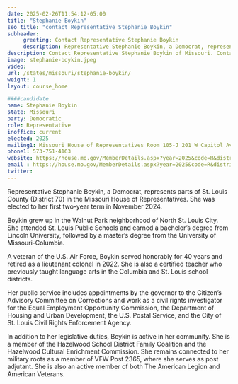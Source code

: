 ```yaml
---
date: 2025-02-26T11:54:12-05:00
title: "Stephanie Boykin"
seo_title: "contact Representative Stephanie Boykin"
subheader:
     greeting: Contact Representative Stephanie Boykin
     description: Representative Stephanie Boykin, a Democrat, represents parts of St. Louis County (District 70) in the Missouri House of Representatives. She was elected to her first two-year term in November 2024.
description: Contact Representative Stephanie Boykin of Missouri. Contact information for Stephanie Boykin includes email address, phone number, and mailing address.
image: stephanie-boykin.jpeg
video:
url: /states/missouri/stephanie-boykin/
weight: 1
layout: course_home

####candidate
name: Stephanie Boykin
state: Missouri
party: Democratic
role: Representative
inoffice: current
elected: 2025
mailing1: Missouri House of Representatives Room 105-J 201 W Capitol Ave Jefferson City, MO 65101
phone1: 573-751-4163
website: https://house.mo.gov/MemberDetails.aspx?year=2025&code=R&district=070/
email : https://house.mo.gov/MemberDetails.aspx?year=2025&code=R&district=070/
twitter: 
---
```

Representative Stephanie Boykin, a Democrat, represents parts of St. Louis County (District 70) in the Missouri House of Representatives. She was elected to her first two-year term in November 2024.

Boykin grew up in the Walnut Park neighborhood of North St. Louis City. She attended St. Louis Public Schools and earned a bachelor’s degree from Lincoln University, followed by a master’s degree from the University of Missouri-Columbia.

A veteran of the U.S. Air Force, Boykin served honorably for 40 years and retired as a lieutenant colonel in 2022. She is also a certified teacher who previously taught language arts in the Columbia and St. Louis school districts.

Her public service includes appointments by the governor to the Citizen’s Advisory Committee on Corrections and work as a civil rights investigator for the Equal Employment Opportunity Commission, the Department of Housing and Urban Development, the U.S. Postal Service, and the City of St. Louis Civil Rights Enforcement Agency.

In addition to her legislative duties, Boykin is active in her community. She is a member of the Hazelwood School District Family Coalition and the Hazelwood Cultural Enrichment Commission. She remains connected to her military roots as a member of VFW Post 2365, where she serves as post adjutant. She is also an active member of both The American Legion and American Veterans.
